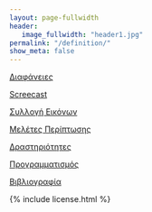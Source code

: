 ```yaml
---
layout: page-fullwidth
header:
   image_fullwidth: "header1.jpg"
permalink: "/definition/"
show_meta: false
---
```


[Διαφάνειες]()

[Screecast]()

[Συλλογή Εικόνων]()

[Μελέτες Περίπτωσης](/case-study/definition/)

[Δραστηριότητες]()

[Προγραμματισμός]()

[Βιβλιογραφία]()

{% include license.html %}
